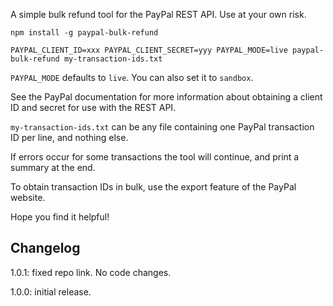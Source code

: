 A simple bulk refund tool for the PayPal REST API. Use at your own risk.

```
npm install -g paypal-bulk-refund

PAYPAL_CLIENT_ID=xxx PAYPAL_CLIENT_SECRET=yyy PAYPAL_MODE=live paypal-bulk-refund my-transaction-ids.txt
```

`PAYPAL_MODE` defaults to `live`. You can also set it to `sandbox`.

See the PayPal documentation for more information about obtaining a client ID and secret for use with the REST API.

`my-transaction-ids.txt` can be any file containing one PayPal transaction ID per line, and nothing else.

If errors occur for some transactions the tool will continue, and print a summary at the end.

To obtain transaction IDs in bulk, use the export feature of the PayPal website.

Hope you find it helpful!

## Changelog

1.0.1: fixed repo link. No code changes.

1.0.0: initial release.
